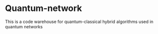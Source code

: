 # Quantum-network
This is a code warehouse for quantum-classical hybrid algorithms used in quantum networks
